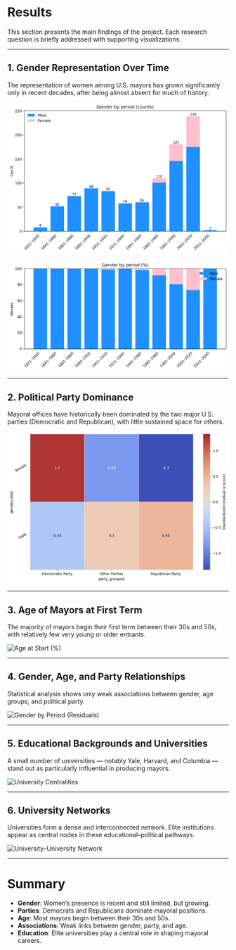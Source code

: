 # Results

This section presents the main findings of the project. Each research question is briefly addressed with supporting visualizations.

---

## 1. Gender Representation Over Time
The representation of women among U.S. mayors has grown significantly only in recent decades, after being almost absent for much of history.

![Gender by period (counts)](https://github.com/Erulan123/Mayors/blob/main/images/gender_counts_generations.png)

![Gender by period (%)](https://github.com/Erulan123/Mayors/blob/main/images/gender_proportion_generations.png)

---

## 2. Political Party Dominance
Mayoral offices have historically been dominated by the two major U.S. parties (Democratic and Republican), with little sustained space for others.

![Gender and Political Party (residuals)](https://github.com/Erulan123/Mayors/blob/main/images/gender_party.png)

---

## 3. Age of Mayors at First Term
The majority of mayors begin their first term between their 30s and 50s, with relatively few very young or older entrants.

![Age at Start (%)](age_proportion.png)

---

## 4. Gender, Age, and Party Relationships
Statistical analysis shows only weak associations between gender, age groups, and political party.

![Gender by Period (Residuals)](gender_period.png)

---

## 5. Educational Backgrounds and Universities
A small number of universities — notably Yale, Harvard, and Columbia — stand out as particularly influential in producing mayors.

![University Centralities](betweenness_eigenvector.png)

---

## 6. University Networks
Universities form a dense and interconnected network. Elite institutions appear as central nodes in these educational–political pathways.

![University–University Network](edu_edu_network.png)

---

# Summary
- **Gender**: Women’s presence is recent and still limited, but growing.  
- **Parties**: Democrats and Republicans dominate mayoral positions.  
- **Age**: Most mayors begin between their 30s and 50s.  
- **Associations**: Weak links between gender, party, and age.  
- **Education**: Elite universities play a central role in shaping mayoral careers.
